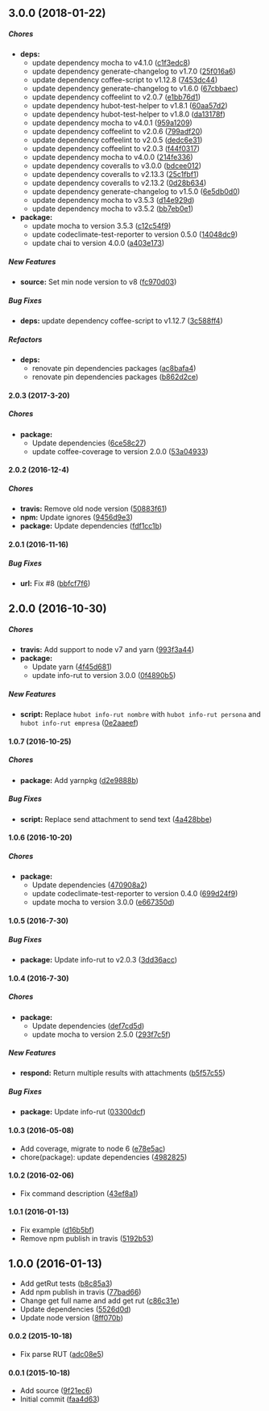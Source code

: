 ## 3.0.0 (2018-01-22)

##### Chores

* **deps:**
  *  update dependency mocha to v4.1.0 ([c1f3edc8](https://github.com/lgaticaq/hubot-info-rut/commit/c1f3edc8c03916696658694c4677279f5f028a25))
  *  update dependency generate-changelog to v1.7.0 ([25f016a6](https://github.com/lgaticaq/hubot-info-rut/commit/25f016a643ac4405ba53d41c8d8433bce51c9f45))
  *  update dependency coffee-script to v1.12.8 ([7453dc44](https://github.com/lgaticaq/hubot-info-rut/commit/7453dc44ddebad231bdb98f7bc0d5b9926fe2e58))
  *  update dependency generate-changelog to v1.6.0 ([67cbbaec](https://github.com/lgaticaq/hubot-info-rut/commit/67cbbaec3d3e8770d29f8961cb115f0c29575591))
  *  update dependency coffeelint to v2.0.7 ([e1bb76d1](https://github.com/lgaticaq/hubot-info-rut/commit/e1bb76d17cc778420d37543182f1b53cc40f5ab4))
  *  update dependency hubot-test-helper to v1.8.1 ([60aa57d2](https://github.com/lgaticaq/hubot-info-rut/commit/60aa57d2596355359647e6335e12133647ef8508))
  *  update dependency hubot-test-helper to v1.8.0 ([da13178f](https://github.com/lgaticaq/hubot-info-rut/commit/da13178fcaa4aa48d1247ae5bda2952c20493e9e))
  *  update dependency mocha to v4.0.1 ([959a1209](https://github.com/lgaticaq/hubot-info-rut/commit/959a12097ef8c7e38040ee5185f15cdc13608024))
  *  update dependency coffeelint to v2.0.6 ([799adf20](https://github.com/lgaticaq/hubot-info-rut/commit/799adf20f494ac86851fb1e5ef1e17e66e86ad99))
  *  update dependency coffeelint to v2.0.5 ([dedc6e31](https://github.com/lgaticaq/hubot-info-rut/commit/dedc6e313f6149a5fd1b7d0057764a97801923e2))
  *  update dependency coffeelint to v2.0.3 ([f44f0317](https://github.com/lgaticaq/hubot-info-rut/commit/f44f031766eef87d0b51e3847c18afa7790b2b20))
  *  update dependency mocha to v4.0.0 ([214fe336](https://github.com/lgaticaq/hubot-info-rut/commit/214fe336be9287b051bc503fbfd4a9dd122f9d9c))
  *  update dependency coveralls to v3.0.0 ([bdcee012](https://github.com/lgaticaq/hubot-info-rut/commit/bdcee0126b25c7c5d96b226927085d2ca9edc96e))
  *  update dependency coveralls to v2.13.3 ([25c1fbf1](https://github.com/lgaticaq/hubot-info-rut/commit/25c1fbf1c44631efd3481ee921ec95e26bc58d4e))
  *  update dependency coveralls to v2.13.2 ([0d28b634](https://github.com/lgaticaq/hubot-info-rut/commit/0d28b6344f7449b9f378a8c02aa6111554601987))
  *  update dependency generate-changelog to v1.5.0 ([6e5db0d0](https://github.com/lgaticaq/hubot-info-rut/commit/6e5db0d0840410e0117ac32cc46ca51ac838f158))
  *  update dependency mocha to v3.5.3 ([d14e929d](https://github.com/lgaticaq/hubot-info-rut/commit/d14e929de5dec84e4e645ae8eb6f767fc4b7719e))
  *  update dependency mocha to v3.5.2 ([bb7eb0e1](https://github.com/lgaticaq/hubot-info-rut/commit/bb7eb0e12386e1d7caa43b521b4c49bb8b88b798))
* **package:**
  *  update mocha to version 3.5.3 ([c12c54f9](https://github.com/lgaticaq/hubot-info-rut/commit/c12c54f95a9d3cb81978903ba11981d907d044bd))
  *  update codeclimate-test-reporter to version 0.5.0 ([14048dc9](https://github.com/lgaticaq/hubot-info-rut/commit/14048dc991fd3e9531e9aa0dffcf399223d1a2c8))
  *  update chai to version 4.0.0 ([a403e173](https://github.com/lgaticaq/hubot-info-rut/commit/a403e1731c9d0d562e476814da113a2d09443e01))

##### New Features

* **source:**  Set min node version to v8 ([fc970d03](https://github.com/lgaticaq/hubot-info-rut/commit/fc970d0336c172fbb2e59d155cc52fb7ae815af7))

##### Bug Fixes

* **deps:**  update dependency coffee-script to v1.12.7 ([3c588ff4](https://github.com/lgaticaq/hubot-info-rut/commit/3c588ff430d1237814517039302baf43a1eb7abe))

##### Refactors

* **deps:**
  *  renovate pin dependencies packages ([ac8bafa4](https://github.com/lgaticaq/hubot-info-rut/commit/ac8bafa4639b68e5f981263c1b99c50f0f0c8e5b))
  *  renovate pin dependencies packages ([b862d2ce](https://github.com/lgaticaq/hubot-info-rut/commit/b862d2ce11f7c1d57a35522bf58854b3ed16e386))

#### 2.0.3 (2017-3-20)

##### Chores

* **package:**
  * Update dependencies ([6ce58c27](https://github.com/lgaticaq/hubot-info-rut/commit/6ce58c27adf9c6d51510e4072b485131ce61c9ec))
  * update coffee-coverage to version 2.0.0 ([53a04933](https://github.com/lgaticaq/hubot-info-rut/commit/53a04933a1a2fb3919dcb41cb9b9188ae82a71ff))

#### 2.0.2 (2016-12-4)

##### Chores

* **travis:** Remove old node version ([50883f61](https://github.com/lgaticaq/hubot-info-rut/commit/50883f61c373db64cad30dce4e9d0a7ec8784a94))
* **npm:** Update ignores ([9456d9e3](https://github.com/lgaticaq/hubot-info-rut/commit/9456d9e3da9946f41b720b7d1c70605bb5aeff2e))
* **package:** Update dependencies ([fdf1cc1b](https://github.com/lgaticaq/hubot-info-rut/commit/fdf1cc1ba5231e3c2ed0a860d23822781bef3b10))

#### 2.0.1 (2016-11-16)

##### Bug Fixes

* **url:** Fix #8 ([bbfcf7f6](https://github.com/lgaticaq/hubot-info-rut/commit/bbfcf7f6cab14429edf21f033e584295a135f65f))

## 2.0.0 (2016-10-30)

##### Chores

* **travis:** Add support to node v7 and yarn ([993f3a44](https://github.com/lgaticaq/hubot-info-rut/commit/993f3a4407f89be78e959ab2580def8d66eed660))
* **package:**
  * Update yarn ([4f45d681](https://github.com/lgaticaq/hubot-info-rut/commit/4f45d681d1bafea0481d1c0b7f6c117fb71c4ad0))
  * update info-rut to version 3.0.0 ([0f4890b5](https://github.com/lgaticaq/hubot-info-rut/commit/0f4890b5f3653faa1bd846874e94cd3bd2d7fc1c))

##### New Features

* **script:** Replace `hubot info-rut nombre` with `hubot info-rut persona` and `hubot info-rut empresa` ([0e2aaeef](https://github.com/lgaticaq/hubot-info-rut/commit/0e2aaeef7dab48d449e228c17439c825cb63903a))

#### 1.0.7 (2016-10-25)

##### Chores

* **package:** Add yarnpkg ([d2e9888b](https://github.com/lgaticaq/hubot-info-rut/commit/d2e9888b4c9ef09effdb2f6671cfc75391b1461b))

##### Bug Fixes

* **script:** Replace send attachment to send text ([4a428bbe](https://github.com/lgaticaq/hubot-info-rut/commit/4a428bbe42fd199b2bcf910ba588d7aedb0d283d))

#### 1.0.6 (2016-10-20)

##### Chores

* **package:**
  * Update dependencies ([470908a2](https://github.com/lgaticaq/hubot-info-rut/commit/470908a2a272634931ae51114471486ebff312f4))
  * update codeclimate-test-reporter to version 0.4.0 ([699d24f9](https://github.com/lgaticaq/hubot-info-rut/commit/699d24f9ec46c83a9271de897fe030e5b0506416))
  * update mocha to version 3.0.0 ([e667350d](https://github.com/lgaticaq/hubot-info-rut/commit/e667350daa58b94cb3257e668e1ef40dcd4332b1))

#### 1.0.5 (2016-7-30)

##### Bug Fixes

* **package:** Update info-rut to v2.0.3 ([3dd36acc](https://github.com/lgaticaq/hubot-info-rut/commit/3dd36acc6df6e29a0dfa9f5fe5d7b6d70b3d31b0))

#### 1.0.4 (2016-7-30)

##### Chores

* **package:**
  * Update dependencies ([def7cd5d](https://github.com/lgaticaq/hubot-info-rut/commit/def7cd5d2b6dc0c0b23b6952382bf824b5d770b3))
  * update mocha to version 2.5.0 ([293f7c5f](https://github.com/lgaticaq/hubot-info-rut/commit/293f7c5f0d00a22aeb86e1b62a74eb9733b882d2))

##### New Features

* **respond:** Return multiple results with attachments ([b5f57c55](https://github.com/lgaticaq/hubot-info-rut/commit/b5f57c55b4b7fd977f1053531a7ec21ad8d72aae))

##### Bug Fixes

* **package:** Update info-rut ([03300dcf](https://github.com/lgaticaq/hubot-info-rut/commit/03300dcfa00f195a56fab6d417f81cd045577244))

#### 1.0.3 (2016-05-08)

* Add coverage, migrate to node 6 ([e78e5ac](https://github.com/lgaticaq/hubot-info-rut/commit/e78e5ac))
* chore(package): update dependencies ([4982825](https://github.com/lgaticaq/hubot-info-rut/commit/4982825))

#### 1.0.2 (2016-02-06)

* Fix command description ([43ef8a1](https://github.com/lgaticaq/hubot-info-rut/commit/43ef8a1))

#### 1.0.1 (2016-01-13)

* Fix example ([d16b5bf](https://github.com/lgaticaq/hubot-info-rut/commit/d16b5bf))
* Remove npm publish in travis ([5192b53](https://github.com/lgaticaq/hubot-info-rut/commit/5192b53))

## 1.0.0 (2016-01-13)

* Add getRut tests ([b8c85a3](https://github.com/lgaticaq/hubot-info-rut/commit/b8c85a3))
* Add npm publish in travis ([77bad66](https://github.com/lgaticaq/hubot-info-rut/commit/77bad66))
* Change get full name and add get rut ([c86c31e](https://github.com/lgaticaq/hubot-info-rut/commit/c86c31e))
* Update dependencies ([5526d0d](https://github.com/lgaticaq/hubot-info-rut/commit/5526d0d))
* Update node version ([8ff070b](https://github.com/lgaticaq/hubot-info-rut/commit/8ff070b))

#### 0.0.2 (2015-10-18)

* Fix parse RUT ([adc08e5](https://github.com/lgaticaq/hubot-info-rut/commit/adc08e5))

#### 0.0.1 (2015-10-18)

* Add source ([9f21ec6](https://github.com/lgaticaq/hubot-info-rut/commit/9f21ec6))
* Initial commit ([faa4d63](https://github.com/lgaticaq/hubot-info-rut/commit/faa4d63))
